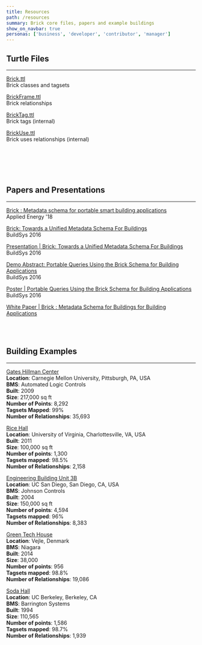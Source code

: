 ```yaml
---
title: Resources
path: /resources
summary: Brick core files, papers and example buildings
show_on_navbar: true
personas: ['business', 'developer', 'contributor', 'manager']
---
```


## Turtle Files
---
[Brick.ttl][1]   
Brick classes and tagsets       
     
[BrickFrame.ttl][2]  
Brick relationships       
     
[BrickTag.ttl][3]   
Brick tags (internal)       
      
[BrickUse.ttl][4]     
Brick uses relationships (internal)     
   
    
    
<br/><br/>
## Papers and Presentations     
---
[Brick : Metadata schema for portable smart building applications][5]   
Applied Energy '18     
   
[Brick: Towards a Unified Metadata Schema For Buildings][6]   
BuildSys 2016     
    
[Presentation | Brick: Towards a Unified Metadata Schema For Buildings][7]   
BuildSys 2016     
    
[Demo Abstract: Portable Queries Using the Brick Schema for Building Applications][8]   
BuildSys 2016     
   
[Poster | Portable Queries Using the Brick Schema for Building Applications][8]   
BuildSys 2016     
    
[White Paper | Brick : Metadata Schema for Buildings for Building Applications][9]     
    
<br/><br/>
## Building Examples     
---
[Gates Hillman Center][10]      
**Location**: Carnegie Mellon University, Pittsburgh, PA, USA     
**BMS**: Automated Logic Controls     
**Built**: 2009     
**Size**: 217,000 sq ft     
**Number of Points**: 8,292     
**Tagsets Mapped**: 99%     
**Number of Relationships**: 35,693     
   
   
[Rice Hall][11]      
**Location**: University of Virginia, Charlottesville, VA, USA     
**Built**: 2011     
**Size**: 100,000 sq ft     
**Number of points**: 1,300     
**Tagsets mapped**: 98.5%     
**Number of Relationships**: 2,158     
   
   
[Engineering Building Unit 3B][12]      
**Location**: UC San Diego, San Diego, CA, USA     
**BMS**: Johnson Controls     
**Built**: 2004     
**Size**: 150,000 sq ft     
**Number of points**: 4,594     
**Tagsets mapped**: 96%     
**Number of Relationships**: 8,383     
   
   
[Green Tech House][13]      
**Location**: Vejle, Denmark     
**BMS**: Niagara     
**Built**: 2014     
**Size**: 38,000     
**Number of points**: 956     
**Tagsets mapped**: 98.8%     
**Number of Relationships**: 19,086     
   
   
[Soda Hall][14]      
**Location**: UC Berkeley, Berkeley, CA     
**BMS**: Barrington Systems     
**Built**: 1994     
**Size**: 110,565     
**Number of points**: 1,586     
**Tagsets mapped**: 98.7%     
**Number of Relationships**: 1,939     
   
[1]: https://brickschema.org/ttl/Brick.ttl    
[2]: https://brickschema.org/ttl/BrickFrame.ttl    
[3]: https://brickschema.org/ttl/BrickTag.ttl    
[4]: https://brickschema.org/ttl/BrickUse.ttl    
[5]: https://www.sciencedirect.com/science/article/pii/S0306261918302162    
[6]: https://brickschema.org/papers/Brick-BuildSys2016.pdf    
[7]: https://brickschema.org/papers/Brick_BuildSys_Presentation.pdf    
[8]: https://brickschema.org/papers/Brick_BuildSys2016_Demo.pdf    
[9]: https://brickschema.org/docs/Brick-Leaflet.pdf    
[10]: https://brickschema.org/ttl/ghc_brick.ttl    
[11]: https://brickschema.org/ttl/rice_brick.ttl    
[12]: https://brickschema.org/ttl/ebu3b_brick.ttl    
[13]: https://brickschema.org/ttl/gtc_brick.ttl    
[14]: https://brickschema.org/ttl/soda_brick.ttl
